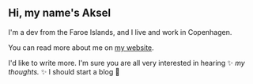 ## Hi, my name's Aksel

I'm a dev from the Faroe Islands, and I live and work in Copenhagen.

You can read more about me on [my website](https://akseltorgard.com/).

I'd like to write more. I'm sure you are all very interested in hearing ✨ _my thoughts._ ✨ I should start a blog 🤔
